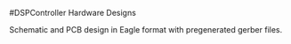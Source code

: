 #DSPController Hardware Designs


Schematic and PCB design in Eagle format with pregenerated gerber files.
